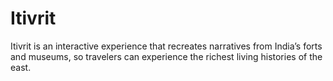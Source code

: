 # Itivrit

Itivrit is an interactive experience that recreates narratives from India’s forts and museums, 
so travelers can experience the richest living histories of the east.
